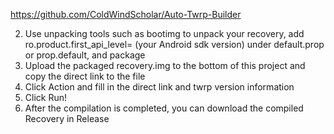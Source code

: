 https://github.com/ColdWindScholar/Auto-Twrp-Builder

2. Use unpacking tools such as bootimg to unpack your recovery, add ro.product.first_api_level= (your Android sdk version) under default.prop or prop.default, and package
3. Upload the packaged recovery.img to the bottom of this project and copy the direct link to the file
4. Click Action and fill in the direct link and twrp version information
5. Click Run!
6. After the compilation is completed, you can download the compiled Recovery in Release
